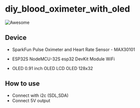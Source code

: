 # diy_blood_oximeter_with_oled

  </a>
    <img alt="Awesome" src="https://img.shields.io/twitter/url/https/twitter.com/blueaquilae.svg?style=social&label=Follow%20%40blueaquilae" />
  </a>
</p>

## Device
- SparkFun Pulse Oximeter and Heart Rate Sensor - MAX30101

- ESP32S NodeMCU-32S esp32 DevKit Module WiFi

- OLED 0.91 inch OLED LCD OLED 128x32

## How to use

- Connect with i2c (SDL,SDA)
- Connect 5V output
